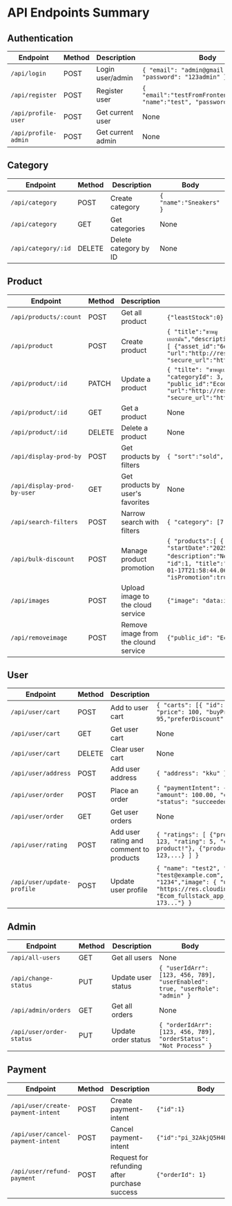 # API Endpoints Summary

## Authentication

| Endpoint                            | Method | Description        | Body                                                 |
|-------------------------------------|--------|--------------------|------------------------------------------------------|
| `/api/login`                        | POST   | Login user/admin         | `{ "email": "admin@gmail.com", "password": "123admin" }`         |
| `/api/register`                     | POST   | Register user      | `{ "email":"testFromFrontend@gmail.com", "name":"test", "password":"1234" }`         |
| `/api/profile-user`                 | POST   | Get current user   | None                                                 |
| `/api/profile-admin`                | POST   | Get current admin  | None                                                 |

## Category

| Endpoint                            | Method | Description            | Body                        |
|-------------------------------------|--------|------------------------|-----------------------------|
| `/api/category`                     | POST   | Create category         | `{ "name":"Sneakers" }`       |
| `/api/category`                     | GET    | Get categories          | None                        |
| `/api/category/:id`                 | DELETE | Delete category by ID   | None                        |

## Product

| Endpoint                            | Method | Description            | Body                                                                                  |
|-------------------------------------|--------|------------------------|---------------------------------------------------------------------------------------|
| `/api/products/:count`              | POST  | Get all product          | `{"leastStock":0}` or `{"leastStock":1}`   |
| `/api/product`                      | POST   | Create product          | `{ "title":"ขาหมูเยอรมัน","description":"desc","price":250,"quantity":100,"categoryId":3,"images":[ {"asset_id":"6e2a", "public_id":"Ecom_fullstack_app_msc_products/pr", "url":"http://res.cloudinary.com/product-81.jpg", "secure_url":"https://res.cloudinary.com/product-888.jpg"}, {...} ] }` |
| `/api/product/:id`                  | PATCH    | Update a product       | `{ "tilte": "ขาหมูเยอรมัน", "description": "desc", "price": 250, "quantity": 100, "categoryId": 3, "images": [ {"asset_id":"6e2a", "public_id":"Ecom_fullstack_app_msc_products/pr", "url":"http://res.cloudinary.com/product-81.jpg", "secure_url":"https://res.cloudinary.com/product-888.jpg"}, {...} ] }`                                                                                 |
| `/api/product/:id`                  | GET    | Get a product        | None                                                                                  |
| `/api/product/:id`                  | DELETE | Delete a product    | None                                                                                  |
| `/api/display-prod-by`              | POST   | Get products by filters | `{ "sort":"sold", "order":"desc", "limit": 10 }` |
| `/api/display-prod-by-user`         | GET   | Get products by user's favorites | None |
| `/api/search-filters`               | POST   | Narrow search with filters     | `{ "category": [7,1], "query": "tes", "price": [0,100] }`        |
| `/api/bulk-discount`               | POST   | Manage product promotion | `{ "products":[ { "id":1, "title":"LG Laptop" }, { "id":2,..} ], "amount":10, "startDate":"2025-01-17T21:58:44.063Z", "endDate":"2025-02-17T21:58:44.063Z", "description":"New year sale", "isPromotion":false }` or `{ "products":[ { "id":1, "title":"LG Laptop" }, { "id":2,..} ], "amount":10, "startDate":"2025-01-17T21:58:44.063Z", "endDate":"2025-01-17T21:58:44.063Z", "description":"", "isPromotion":true }`       |
| `/api/images`                       | POST | Upload image to the cloud service   |  `{"image": "data:image/jpeg;base64,/9j/4AAQSkZJRgABAQAAAQABAAD/..."}`  |
| `/api/removeimage`                  | POST | Remove image from the clound service  |  `{"public_id": "Ecom_fullstack_app_msc_products/product-173..."}`  |

## User

| Endpoint                            | Method | Description               | Body                                                       |
|-------------------------------------|--------|---------------------------|------------------------------------------------------------|
| `/api/user/cart`                    | POST   | Add to user cart          | `{ "carts": [{ "id": 1, "countCart": 2, "price": 100, "buyPriceNum": 95,"preferDiscount": 5}, {...}] }` |
| `/api/user/cart`                    | GET    | Get user cart             | None                                                       |
| `/api/user/cart`                    | DELETE | Clear user cart           | None                                                       |
| `/api/user/address`                 | POST   | Add user address          | `{ "address": "kku" }`                                   |
| `/api/user/order`                   | POST   | Place an order            | `{ "paymentIntent": {"id": "pi_123456789", "amount": 100.00, "currency": "thb", "status": "succeeded"} }`|
| `/api/user/order`                   | GET    | Get user orders           | None                                                       |
| `/api/user/rating`                  | POST   | Add user rating and comment to products | `{ "ratings": [ {"productId": 1, "orderId": 123, "rating": 5, "comment": "Good quality product!"}, {"productId": 2, "orderId": 123,...} ] }`|
| `/api/user/update-profile`          | POST   | Update user profile      | `{ "name": "test2", "email": "test@example.com", "password": "1234","image": { "url": "https://res.cloudinary.com/...","public_id": "Ecom_fullstack_app_msc_products/product-173..."} }` |

## Admin

| Endpoint                            | Method | Description               | Body                              |
|-------------------------------------|--------|---------------------------|-----------------------------------|
| `/api/all-users`                    | GET    | Get all users             | None                                                       |
| `/api/change-status`                | PUT   | Update user status        | `{ "userIdArr": [123, 456, 789], "userEnabled": true, "userRole": "admin" }`|
| `/api/admin/orders`                 | GET    | Get all orders            | None                              |
| `/api/user/order-status`            | PUT    | Update order status       | `{ "orderIdArr": [123, 456, 789], "orderStatus": "Not Process" }` |

## Payment

| Endpoint                            | Method | Description               | Body                              |
|-------------------------------------|--------|---------------------------|-----------------------------------|
| `/api/user/create-payment-intent`   | POST   | Create payment-intent     | `{"id":1}`                        |
| `/api/user/cancel-payment-intent`   | POST   | Cancel payment-intent     | `{"id":"pi_32AkjQ5H4Bas2..."}`                        |
| `/api/user/refund-payment`          | POST   | Request for refunding after purchase success    | `{"orderId": 1}`                  |


